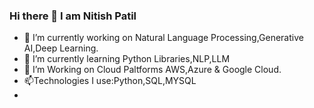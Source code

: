 ### Hi there 👋 I am Nitish Patil

- 🔭 I’m currently working on Natural Language Processing,Generative AI,Deep Learning.
- 🌱 I’m currently learning Python Libraries,NLP,LLM
- 👯 I’m Working on Cloud Paltforms AWS,Azure & Google Cloud.
- 📫Technologies I use:Python,SQL,MYSQL
- 
